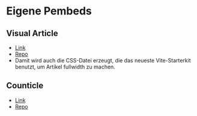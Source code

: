 # Eigene Pembeds

## Visual Article

- [Link](https://vivi.zeit.de/repository/pembeds/visual-article-header-pembed/)
- [Repo](hhttps://github.com/ZeitOnline/zg-pembed-visual-article)
- Damit wird auch die CSS-Datei erzeugt, die das neueste Vite-Starterkit benutzt, um Artikel fullwidth zu machen.

## Counticle

- [Link](https://vivi.zeit.de/repository/pembeds/counticle-pembed/)
- [Repo](https://github.com/ZeitOnline/zg-pembed-counticle)
